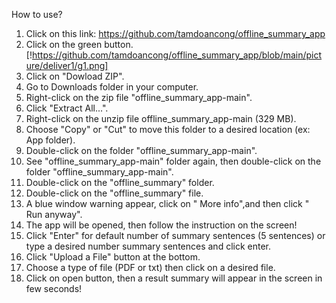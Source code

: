 How to use?
1. Click on this link: https://github.com/tamdoancong/offline_summary_app
2. Click on the green button.
[!https://github.com/tamdoancong/offline_summary_app/blob/main/picture/deliver1/g1.png]
3. Click on "Dowload ZIP".
4. Go to Downloads folder in your computer.
5. Right-click on the zip file "offline_summary_app-main".
6. Click "Extract All...".
7. Right-click on the unzip file offline_summary_app-main (329 MB).
8. Choose "Copy" or "Cut" to move this folder to a desired location (ex: App folder).
9. Double-click on the folder "offline_summary_app-main".
10. See "offline_summary_app-main" folder again, then double-click on the folder "offline_summary_app-main".
11. Double-click on the  "offline_summary" folder.
12. Double-click on the "offline_summary" file.
13. A blue window warning appear, click on " More info",and then click " Run anyway".
14. The app will be opened, then follow the instruction on the screen!
15. Click "Enter" for default number of summary sentences (5 sentences) or type a desired number summary sentences and click enter.
16. Click "Upload a File" button at the bottom.
17. Choose a type of file (PDF or txt) then  click on a desired file.
18. Click on open button, then a result summary will appear in the screen in few seconds!